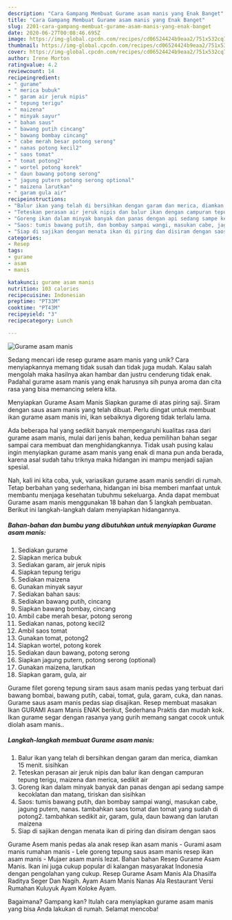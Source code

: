 ```yaml
---
description: "Cara Gampang Membuat Gurame asam manis yang Enak Banget"
title: "Cara Gampang Membuat Gurame asam manis yang Enak Banget"
slug: 2201-cara-gampang-membuat-gurame-asam-manis-yang-enak-banget
date: 2020-06-27T00:08:46.695Z
image: https://img-global.cpcdn.com/recipes/cd06524424b9eaa2/751x532cq70/gurame-asam-manis-foto-resep-utama.jpg
thumbnail: https://img-global.cpcdn.com/recipes/cd06524424b9eaa2/751x532cq70/gurame-asam-manis-foto-resep-utama.jpg
cover: https://img-global.cpcdn.com/recipes/cd06524424b9eaa2/751x532cq70/gurame-asam-manis-foto-resep-utama.jpg
author: Irene Morton
ratingvalue: 4.2
reviewcount: 14
recipeingredient:
- " gurame"
- " merica bubuk"
- " garam air jeruk nipis"
- " tepung terigu"
- " maizena"
- " minyak sayur"
- " bahan saus"
- " bawang putih cincang"
- " bawang bombay cincang"
- " cabe merah besar potong serong"
- " nanas potong kecil2"
- " saos tomat"
- " tomat potong2"
- " wortel potong korek"
- " daun bawang potong serong"
- " jagung putern potong serong optional"
- " maizena larutkan"
- " garam gula air"
recipeinstructions:
- "Balur ikan yang telah di bersihkan dengan garam dan merica, diamkan 15 menit. sisihkan"
- "Teteskan perasan air jeruk nipis dan balur ikan dengan campuran tepung terigu, maizena dan merica, sedikit air"
- "Goreng ikan dalam minyak banyak dan panas dengan api sedang sampe kecoklatan dan matang, tiriskan dan sisihkan"
- "Saos: tumis bawang putih, dan bombay sampai wangi, masukan cabe, jagung putern, nanas. tambahkan saos tomat dan tomat yang sudah di potong2. tambahkan sedikit air, garam, gula, daun bawang dan larutan maizena"
- "Siap di sajikan dengan menata ikan di piring dan disiram dengan saos"
categories:
- Resep
tags:
- gurame
- asam
- manis

katakunci: gurame asam manis 
nutrition: 103 calories
recipecuisine: Indonesian
preptime: "PT33M"
cooktime: "PT43M"
recipeyield: "3"
recipecategory: Lunch

---
```



![Gurame asam manis](https://img-global.cpcdn.com/recipes/cd06524424b9eaa2/751x532cq70/gurame-asam-manis-foto-resep-utama.jpg)

Sedang mencari ide resep gurame asam manis yang unik? Cara menyiapkannya memang tidak susah dan tidak juga mudah. Kalau salah mengolah maka hasilnya akan hambar dan justru cenderung tidak enak. Padahal gurame asam manis yang enak harusnya sih punya aroma dan cita rasa yang bisa memancing selera kita.

Menyiapkan Gurame Asam Manis Siapkan gurame di atas piring saji. Siram dengan saus asam manis yang telah dibuat. Perlu diingat untuk membuat ikan gurame asam manis ini, ikan sebaiknya digoreng tidak terlalu lama.

Ada beberapa hal yang sedikit banyak mempengaruhi kualitas rasa dari gurame asam manis, mulai dari jenis bahan, kedua pemilihan bahan segar sampai cara membuat dan menghidangkannya. Tidak usah pusing kalau ingin menyiapkan gurame asam manis yang enak di mana pun anda berada, karena asal sudah tahu triknya maka hidangan ini mampu menjadi sajian spesial.


Nah, kali ini kita coba, yuk, variasikan gurame asam manis sendiri di rumah. Tetap berbahan yang sederhana, hidangan ini bisa memberi manfaat untuk membantu menjaga kesehatan tubuhmu sekeluarga. Anda dapat membuat Gurame asam manis menggunakan 18 bahan dan 5 langkah pembuatan. Berikut ini langkah-langkah dalam menyiapkan hidangannya.

<!--inarticleads1-->

##### Bahan-bahan dan bumbu yang dibutuhkan untuk menyiapkan Gurame asam manis:

1. Sediakan  gurame
1. Siapkan  merica bubuk
1. Sediakan  garam, air jeruk nipis
1. Siapkan  tepung terigu
1. Sediakan  maizena
1. Gunakan  minyak sayur
1. Sediakan  bahan saus:
1. Sediakan  bawang putih, cincang
1. Siapkan  bawang bombay, cincang
1. Ambil  cabe merah besar, potong serong
1. Sediakan  nanas, potong kecil2
1. Ambil  saos tomat
1. Gunakan  tomat, potong2
1. Siapkan  wortel, potong korek
1. Sediakan  daun bawang, potong serong
1. Siapkan  jagung putern, potong serong (optional)
1. Gunakan  maizena, larutkan
1. Siapkan  garam, gula, air


Gurame filet goreng tepung siram saus asam manis pedas yang terbuat dari bawang bombai, bawang putih, cabai, tomat, gula, garam, cuka, dan nanas. Gurame saus asam manis pedas siap disajikan. Resep membuat masakan Ikan GURAMI Asam Manis ENAK berikut, Sederhana Praktis dan mudah kok. Ikan gurame segar dengan rasanya yang gurih memang sangat cocok untuk diolah asam manis.. 

<!--inarticleads2-->

##### Langkah-langkah membuat Gurame asam manis:

1. Balur ikan yang telah di bersihkan dengan garam dan merica, diamkan 15 menit. sisihkan
1. Teteskan perasan air jeruk nipis dan balur ikan dengan campuran tepung terigu, maizena dan merica, sedikit air
1. Goreng ikan dalam minyak banyak dan panas dengan api sedang sampe kecoklatan dan matang, tiriskan dan sisihkan
1. Saos: tumis bawang putih, dan bombay sampai wangi, masukan cabe, jagung putern, nanas. tambahkan saos tomat dan tomat yang sudah di potong2. tambahkan sedikit air, garam, gula, daun bawang dan larutan maizena
1. Siap di sajikan dengan menata ikan di piring dan disiram dengan saos


Gurame Asem manis pedas ala anak resep ikan asam manis - Gurami asam manis rumahan manis - Lele goreng tepung saus asam manis resep ikan asam manis - Mujaer asam manis lezat. Bahan bahan Resep Gurame Asam Manis. Ikan ini juga cukup popular di kalangan masyarakat Indonesia dengan pengolahan yang cukup. Resep Gurame Asam Manis Ala Dhasilfa Raditya Seger Dan Nagih. Ayam Asam Manis Nanas Ala Restaurant Versi Rumahan Kuluyuk Ayam Koloke Ayam. 

Bagaimana? Gampang kan? Itulah cara menyiapkan gurame asam manis yang bisa Anda lakukan di rumah. Selamat mencoba!
